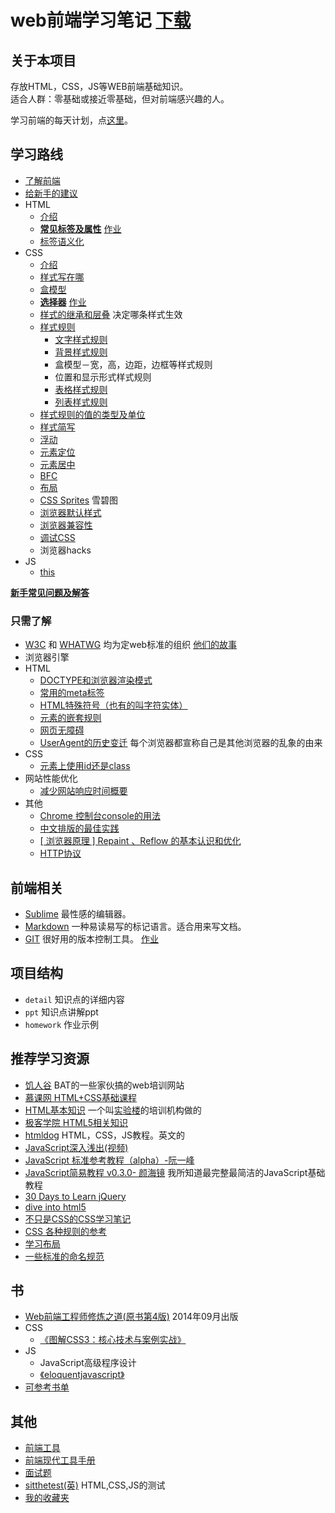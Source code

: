 # web前端学习笔记 [下载](https://github.com/iamjoel/front-end-note/archive/master.zip)
## 关于本项目
存放HTML，CSS，JS等WEB前端基础知识。        
适合人群：零基础或接近零基础，但对前端感兴趣的人。

学习前端的每天计划，点[这里](http://www.jianshu.com/p/fa7611d73a9a)。

## 学习路线
* [了解前端](detail/about.md)
* [给新手的建议](detail/suggest.md)
* HTML
    * [介绍](detail/html/intro.md)
    * **[常见标签及属性](detail/html/tag-and-attr.md)** [作业](detail/html/tag-and-attr.md#homework)
    * [标签语义化](detail/html/semantic.md)
* CSS
	* [介绍](detail/css/intro.md)
    * [样式写在哪](detail/css/place.md)
	* [盒模型](detail/css/box-model.md)
	* **[选择器](detail/css/selector.md)** [作业](detail/css/selector.md#homework)
    * [样式的继承和层叠](detail/css/inheritance-and-cascade.md) 决定哪条样式生效
	* [样式规则](http://www.htmldog.com/reference/cssproperties/)
        * [文字样式规则](detail/css/font/font-style.md)
        * [背景样式规则](detail/css/background.md)
        * 盒模型－宽，高，边距，边框等样式规则
        * 位置和显示形式样式规则
        * [表格样式规则](detail/css/table/README.md)
        * [列表样式规则](detail/css/list.md)
    * [样式规则的值的类型及单位](detail/css/value-and-unit.md)
    * [样式简写](detail/css/css-shorthand.md)
    * [浮动](detail/css/float/README.md)
    * [元素定位](detail/css/position)
    * [元素居中](detail/css/align-center/README.md)
    * [BFC](detail/css/BFC)
	* [布局](detail/css/layout.md)
    * [CSS Sprites](http://www.imooc.com/learn/93) 雪碧图
    * [浏览器默认样式](detail/css/ua-style.md)
    * [浏览器兼容性](detail/css/compatibility)
    * [调试CSS](https://docs.webplatform.org/wiki/tutorials/debugging_css)
    * 浏览器hacks
* JS
    * [this](http://www.cnblogs.com/Wayou/p/all-this.html)

[**新手常见问题及解答**](detail/Q&A.md)

### 只需了解
* [W3C](http://www.chinaw3c.org/about.html) 和 [WHATWG](https://whatwg.org/) 均为定web标准的组织 [他们的故事](detail/W3C&WHATWG.md)
* 浏览器引擎
* HTML
    * [DOCTYPE和浏览器渲染模式](detail/html/quirks-mode-and-standards-mode.md)
    * [常用的meta标签](detail/html/meta.md)
    * [HTML特殊符号（也有的叫字符实体）](detail/html/entities.md)
    * [元素的嵌套规则](detail/html/element-nesting.md)
    * [网页无障碍](others/accessible.md)
    * [UserAgent的历史变迁](http://article.yeeyan.org/view/heart5/19211) 每个浏览器都宣称自己是其他浏览器的乱象的由来
* CSS
    * [元素上使用id还是class](detail/css/id-or-class.md)
* 网站性能优化
    * [减少网站响应时间概要](others/web-speed-up.md)
* 其他
	* [Chrome 控制台console的用法](http://segmentfault.com/blog/shibar/1190000002511877)
    * [中文排版的最佳实践](http://zhuanlan.zhihu.com/FrontendMagazine/19891152)
    * [[ 浏览器原理 ] Repaint 、Reflow 的基本认识和优化](http://segmentfault.com/a/1190000002629708)
    * [HTTP协议](others/http.md)

## 前端相关
* [Sublime](others/sublime.md) 最性感的编辑器。
* [Markdown](others/markdown.md) 一种易读易写的标记语言。适合用来写文档。
* [GIT](others/git.md) 很好用的版本控制工具。 [作业](others/git.md#homework)

## 项目结构
* `detail` 知识点的详细内容
* `ppt` 知识点讲解ppt
* `homework` 作业示例

## 推荐学习资源
* [饥人谷](http://jirengu.com/) BAT的一些家伙搞的web培训网站
* [慕课网 HTML+CSS基础课程](http://www.imooc.com/learn/9)
* [HTML基本知识](http://www.jianshu.com/notebooks/536331/latest) 一个叫[实验楼](http://www.shiyanlou.com/)的培训机构做的
* [极客学院 HTML5相关知识](http://www.jikexueyuan.com/path/html5/)
* [htmldog](http://htmldog.com/) HTML，CSS，JS教程。英文的
* [JavaScript深入浅出(视频)](http://www.imooc.com/learn/277)
* [JavaScript 标准参考教程（alpha）-阮一峰](http://javascript.ruanyifeng.com/)
* [JavaScript简易教程 v0.3.0- 颜海镜](http://yanhaijing.com/basejs/) 我所知道最完整最简洁的JavaScript基础教程
* [30 Days to Learn jQuery](http://code.tutsplus.com/courses/30-days-to-learn-jquery)
* [dive into html5](http://diveintohtml5.info/table-of-contents.html)
* [不只是CSS的CSS学习笔记](http://segmentfault.com/bookmark/1230000002426520)
* [CSS 各种规则的参考](http://tympanus.net/codrops/css_reference/)
* [学习布局](http://zh.learnlayout.com/)
* [一些标准的命名规范](http://www.html-js.com/article/JS-rookie-in-the-rookie-began-to-learn-some-standard-naming-conventions-to-fly)

## 书
* [Web前端工程师修炼之道(原书第4版)](http://book.douban.com/subject/26258171/) 2014年09月出版
* CSS
    * [《图解CSS3：核心技术与案例实战》](http://www.w3cplus.com/book-comment.html)
* JS
    * JavaScript高级程序设计
    * [《eloquentjavascript》](http://eloquentjavascript.net)
* [可参考书单](http://www.douban.com/doulist/2772859/)

## 其他
* [前端工具](https://github.com/codylindley/frontend-tools)
* [前端现代工具手册](https://github.com/tooling/book-of-modern-frontend-tooling)
* [面试题](https://github.com/h5bp/Front-end-Developer-Interview-Questions/tree/master/Translations/Chinese)
* [sitthetest(英)](https://sitthetest.com/tests) HTML,CSS,JS的测试
* [我的收藏夹](bookmark.md)
